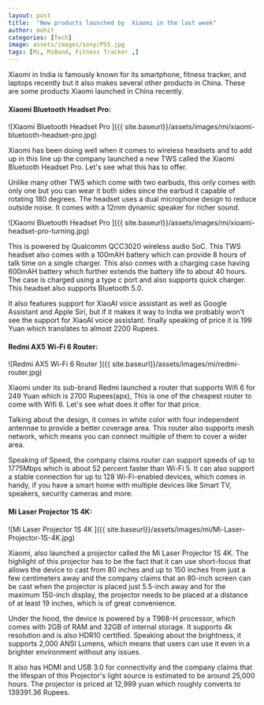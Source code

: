 ```yaml
---
layout: post
title:  "New products launched by  Xiaomi in the last week"
author: mohit
categories: [Tech]
image: assets/images/sony/PS5.jpg
tags: [Mi, MiBand, Fitness Tracker ,]
---
```

Xiaomi in India is famously known for its smartphone, fitness tracker, and laptops recently but it also makes several other products in China. These are some products Xiaomi launched in China recently.

#### Xiaomi Bluetooth Headset Pro:

![Xiaomi Bluetooth Headset Pro ]({{ site.baseurl}}/assets/images/mi/xiaomi-bluetooth-headset-pro.jpg)

Xiaomi has been doing well when it comes to wireless headsets and to add up in this line up the company launched a new TWS called the Xiaomi Bluetooth Headset Pro. Let's see what this has to offer.

Unlike many other TWS which come with two earbuds, this only comes with only one but you can wear it both sides since the earbud it capable of rotating 180 degrees. The headset uses a dual microphone design to reduce outside noise. It comes with a 12mm dynamic speaker for richer sound. 

![Xiaomi Bluetooth Headset Pro ]({{ site.baseurl}}/assets/images/mi/xioami-headset-pro-turning.jpg)

This is powered by Qualcomm QCC3020 wireless audio SoC. This TWS headset also comes with a 100mAH battery which can provide 8 hours of talk time on a single charger. This also comes with a charging case having 600mAH battery which further extends the battery life to about 40 hours. The case is charged using a type c port and also supports quick charger. This headset also supports  Bluetooth 5.0. 

It also features support for XiaoAI voice assistant as well as Google Assistant and Apple Siri, but if it makes it way to India we probably won't see the support for XiaoAI voice assistant. finally speaking of price it is 199 Yuan which translates to almost 2200 Rupees.

#### Redmi AX5 Wi-Fi 6 Router:

![Redmi AX5 Wi-Fi 6 Router ]({{ site.baseurl}}/assets/images/mi/redmi-router.jpg)

Xiaomi under its sub-brand Redmi launched a router that supports Wifi 6 for 249 Yuan which is 2700 Rupees(apx), This is one of the cheapest router to come with Wifi 6. Let's see what does it offer for that price.

Talking about the design, it comes in white color with four independent antennae to provide a better coverage area. This router also supports mesh network, which means you can connect multiple of them to cover a wider area.

Speaking of Speed, the company claims router can support speeds of up to 1775Mbps which is about 52 percent faster than Wi-Fi  5. It can also support a stable connection for up to 128 Wi-Fi-enabled devices, which comes in handy, if you have a smart home with multiple devices like Smart TV, speakers, security cameras and more.

#### Mi Laser Projector 1S 4K:

![Mi Laser Projector 1S 4K ]({{ site.baseurl}}/assets/images/mi/Mi-Laser-Projector-1S-4K.jpg)

Xiaomi, also launched a projector called the Mi Laser Projector 1S 4K. The highlight of this projector has to be the fact that it can use short-focus that allows the device to cast from 80 inches and up to 150 inches from just a few centimeters away and the company claims that an 80-inch screen can be cast when the projector is placed just 5.5-inch away and for the maximum 150-inch display, the projector needs to be placed at a distance of at least 19 inches, which is of great convenience.

Under the hood, the device is powered by a T968-H processor, which comes with 2GB of RAM and 32GB of internal storage. It supports 4k resolution and is also HDR10 certified. Speaking about the brightness, it supports 2,000 ANSI Lumens, which means that users can use it even in a brighter environment without any issues.

It also has HDMI and USB 3.0  for connectivity and the company claims that the lifespan of this Projector's light source is estimated to be around 25,000 hours. The projector is priced at 12,999 yuan which roughly converts to 139391.36 Rupees.
